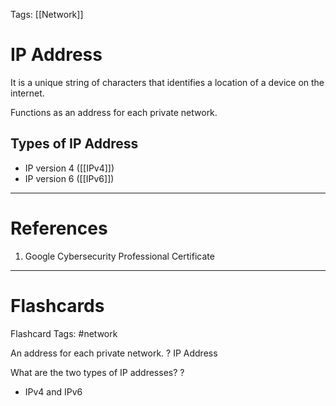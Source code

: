 Tags: [[Network]]
# IP Address

It is a unique string of characters that identifies a location of a device on the internet.

Functions as an address for each private network.

## Types of IP Address

- IP version 4 ([[IPv4]])
- IP version 6 ([[IPv6]])

---
# References

1. Google Cybersecurity Professional Certificate

---
# Flashcards

Flashcard Tags: #network 

An address for each private network.
?
IP Address
<!--SR:!2024-05-04,4,270-->

What are the two types of IP addresses?
?
- IPv4 and IPv6
<!--SR:!2024-05-04,4,270-->